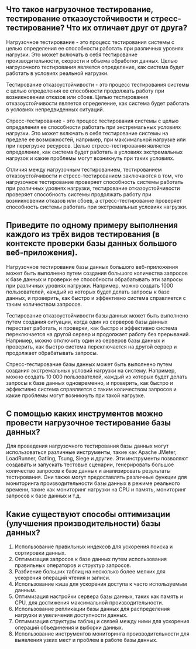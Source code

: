 ## Что такое нагрузочное тестирование, тестирование отказоустойчивости и стресс-тестирование? Что их отличает друг от друга?

Нагрузочное тестирование - это процесс тестирования системы с целью определения ее способности работать при различных уровнях нагрузки. Это может включать в себя тестирование производительности, скорости и объема обработки данных. Целью нагрузочного тестирования является определение, как система будет работать в условиях реальной нагрузки.

Тестирование отказоустойчивости - это процесс тестирования системы с целью определения ее способности продолжать работу при возникновении отказов или сбоев. Целью тестирования отказоустойчивости является определение, как система будет работать в условиях непредвиденных ситуаций.

Стресс-тестирование - это процесс тестирования системы с целью определения ее способности работать при экстремальных условиях нагрузки. Это может включать в себя тестирование системы на пределе ее возможностей, например, при максимальной нагрузке или при перегрузке ресурсов. Целью стресс-тестирования является определение, как система будет работать в условиях экстремальных нагрузок и какие проблемы могут возникнуть при таких условиях.

Отличия между нагрузочным тестированием, тестированием отказоустойчивости и стресс-тестированием заключаются в том, что нагрузочное тестирование проверяет способность системы работать при различных уровнях нагрузки, тестирование отказоустойчивости проверяет способность системы продолжать работу при возникновении отказов или сбоев, а стресс-тестирование проверяет способность системы работать при экстремальных условиях нагрузки.

## Приведите по одному примеру выполнения каждого из трёх видов тестирования (в контексте проверки базы данных большого веб-приложения).

Нагрузочное тестирование базы данных большого веб-приложения может быть выполнено путем создания большого количества запросов к базе данных и проверки ее способности обрабатывать эти запросы при различных уровнях нагрузки. Например, можно создать 1000 пользователей, каждый из которых будет делать запросы к базе данных, и проверить, как быстро и эффективно система справляется с таким количеством запросов.

Тестирование отказоустойчивости базы данных может быть выполнено путем создания ситуации, когда один из серверов базы данных перестает работать, и проверки, как быстро и эффективно система переключается на другой сервер и продолжает работу без прерываний. Например, можно отключить один из серверов базы данных и проверить, как быстро система переключается на другой сервер и продолжает обрабатывать запросы.

Стресс-тестирование базы данных может быть выполнено путем создания экстремальных условий нагрузки на систему. Например, можно создать 10 000 пользователей, каждый из которых будет делать запросы к базе данных одновременно, и проверить, как быстро и эффективно система справляется с таким количеством запросов и какие проблемы могут возникнуть при такой нагрузке.

## С помощью каких инструментов можно провести нагрузочное тестирование базы данных?

Для проведения нагрузочного тестирования базы данных могут использоваться различные инструменты, такие как Apache JMeter, LoadRunner, Gatling, Tsung, Siege и другие. Эти инструменты позволяют создавать и запускать тестовые сценарии, генерировать большое количество запросов к базе данных и анализировать результаты тестирования. Они также могут предоставлять различные функции для мониторинга производительности базы данных в режиме реального времени, такие как мониторинг нагрузки на CPU и память, мониторинг запросов к базе данных и т.д.

## Какие существуют способы оптимизации (улучшения производительности) базы данных?

1. Использование правильных индексов для ускорения поиска и сортировки данных.
2. Оптимизация запросов к базе данных путем использования правильных операторов и структур запросов.
3. Разбиение больших таблиц на несколько более мелких для ускорения операций чтения и записи.
4. Использование кэша для ускорения доступа к часто используемым данным.
5. Оптимизация настройки сервера базы данных, таких как память и CPU, для достижения максимальной производительности.
6. Использование репликации базы данных для распределения нагрузки и увеличения доступности данных.
7. Оптимизация структуры таблиц и связей между ними для ускорения операций объединения и выборки данных.
8. Использование инструментов мониторинга производительности для выявления узких мест и проблем в работе базы данных.
